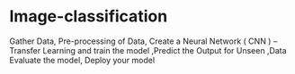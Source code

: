 # Image-classification
Gather Data, Pre-processing of Data, Create a Neural Network ( CNN ) – Transfer Learning and train the model ,Predict the Output for Unseen ,Data Evaluate the model, Deploy your model 

